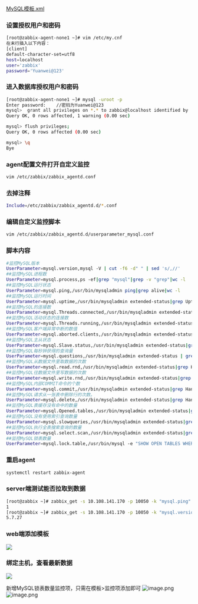 [MySQL模板.xml](https://www.yuque.com/attachments/yuque/0/2023/xml/26231376/1700553443131-7bb897ff-ed17-48c6-8b3f-314bbeef5800.xml?_lake_card=%7B%22src%22%3A%22https%3A%2F%2Fwww.yuque.com%2Fattachments%2Fyuque%2F0%2F2023%2Fxml%2F26231376%2F1700553443131-7bb897ff-ed17-48c6-8b3f-314bbeef5800.xml%22%2C%22name%22%3A%22MySQL%E6%A8%A1%E6%9D%BF.xml%22%2C%22size%22%3A8444%2C%22ext%22%3A%22xml%22%2C%22source%22%3A%22%22%2C%22status%22%3A%22done%22%2C%22download%22%3Atrue%2C%22taskId%22%3A%22u387ac587-d613-472a-90d2-dd5c8550177%22%2C%22taskType%22%3A%22upload%22%2C%22type%22%3A%22text%2Fxml%22%2C%22__spacing%22%3A%22both%22%2C%22mode%22%3A%22title%22%2C%22id%22%3A%22aR3Uj%22%2C%22margin%22%3A%7B%22top%22%3Atrue%2C%22bottom%22%3Atrue%7D%2C%22card%22%3A%22file%22%7D)

### 设置授权用户和密码

```bash
[root@zabbix-agent-none1 ~]# vim /etc/my.cnf
在末行插入以下内容：
[client]
default-character-set=utf8
host=localhost
user='zabbix'
password='Yuanwei@123'
```

### 进入数据库授权用户和密码

```bash
[root@zabbix-agent-none1 ~]# mysql -uroot -p
Enter password:    //密码为Yuanwei@123
mysql>  grant all privileges on *.* to zabbix@localhost identified by 'Yuanwei@123';
Query OK, 0 rows affected, 1 warning (0.00 sec)

mysql> flush privileges;  
Query OK, 0 rows affected (0.00 sec)

mysql> \q
Bye
```

### agent配置文件打开自定义监控

```bash
vim /etc/zabbix/zabbix_agentd.conf
```

### 去掉注释

```bash
Include=/etc/zabbix/zabbix_agentd.d/*.conf
```

### 编辑自定义监控脚本

```bash
vim /etc/zabbix/zabbix_agentd.d/userparameter_mysql.conf
```

### 脚本内容

```bash
#监控MySQL版本
UserParameter=mysql.version,mysql -V | cut -f6 -d" " | sed 's/,//'
##监控MySQL进程数
UserParameter=mysql.process,ps -ef|grep "mysql"|grep -v "grep"|wc -l
##监控MySQL运行状态
UserParameter=mysql.ping,/usr/bin/mysqladmin ping|grep alive|wc -l
##监控MySQL运行时间
UserParameter=mysql.uptime,/usr/bin/mysqladmin extended-status|grep Uptime|head -1|cut -f3 -d"|"
##监控MySQL的连接数
UserParameter=mysql.Threads.connected,/usr/bin/mysqladmin extended-status|grep Threads_connected|head -1|cut -f3 -d"|"
##监控MySQL活动状态的连接数
UserParameter=mysql.Threads.running,/usr/bin/mysqladmin extended-status|grep Threads_running|head -1|cut -f3 -d"|"
##监控MySQL客户端异常中断的数值
UserParameter=mysql.aborted.clients,/usr/bin/mysqladmin extended-status|grep Aborted_clients|head -1|cut -f3 -d"|"
##监控MySQL主从状态
UserParameter=mysql.Slave.status,/usr/bin/mysqladmin extended-status|grep Slave_runnin | grep -o ON |wc -l
##监控MySQL每秒钟获得的查询量
UserParameter=mysql.questions,/usr/bin/mysqladmin extended-status | grep Questions | head -1 | cut -f3 -d"|" 
##监控MySQL从数据文件里取数据的次数
UserParameter=mysql.read.rnd,/usr/bin/mysqladmin extended-status|grep Handler_read_rnd_next|head -1 | cut -f3 -d"|"  
##监控MySQL往数据文件里写数据的次数
UserParameter=mysql.write.rnd,/usr/bin/mysqladmin extended-status|grep Handler_write|head -1|cut -f3 -d"|" 
##监控MySQL内部COMMIT命令的个数
UserParameter=mysql.commit,/usr/bin/mysqladmin extended-status|grep Handler_commit| head -1 | cut -f3 -d"|" 
##监控MySQL请求从一张表中删除行的次数。
UserParameter=mysql.delete,/usr/bin/mysqladmin extended-status|grep Handler_delete| head -1 | cut -f3 -d"|" 
##监控MySQL表缓存没有命中的数量
UserParameter=mysql.Opened.tables,/usr/bin/mysqladmin extended-status|grep Opened_tables| head -1 | cut -f3 -d"|" 
##监控MySQL没有使用索引查询数量
UserParameter=mysql.slowqueries,/usr/bin/mysqladmin extended-status|grep Slow_queries|cut -f3 -d"|"
##监控MySQL执行全表搜索查询的数量
UserParameter=mysql.select.scan,/usr/bin/mysqladmin extended-status|grep Select_scan|cut -f3 -d"|"
##监控MySQL锁表数量
UserParameter=mysql.lock.table,/usr/bin/mysql -e "SHOW OPEN TABLES WHERE In_use > 0" | wc -l
```

### 重启agent

```bash
systemctl restart zabbix-agent
```

### server端测试能否拉取到数据

```bash
[root@zabbix ~]# zabbix_get -s 10.108.141.170 -p 10050 -k "mysql.ping"
1
[root@zabbix ~]# zabbix_get -s 10.108.141.170 -p 10050 -k "mysql.version"
5.7.27
```

### web端添加模板

![](https://cdn.nlark.com/yuque/0/2023/png/26231376/1700115347682-483edb44-49ce-4f79-9bc2-b4d25084068a.png#averageHue=%23e7cb98&clientId=uf7ec0ba7-ea59-4&from=paste&id=uda510094&originHeight=902&originWidth=1920&originalType=url&ratio=1.25&rotation=0&showTitle=false&status=done&style=none&taskId=u0d4fdb4e-91a0-44ef-9cfb-641a27df5e4&title=)

### 绑定主机，查看最新数据

![](https://cdn.nlark.com/yuque/0/2023/png/26231376/1700115377216-2528850d-5266-4853-b837-b7f62076c786.png#averageHue=%23e8c799&clientId=uf7ec0ba7-ea59-4&from=paste&id=u91123285&originHeight=902&originWidth=1920&originalType=url&ratio=1.25&rotation=0&showTitle=false&status=done&style=none&taskId=uee4068d4-77a6-45a5-a27c-fbe42e4ce4d&title=)

新增MySQL锁表数量监控项，只需在模板>监控项添加即可
![image.png](https://cdn.nlark.com/yuque/0/2023/png/26231376/1703036864611-1d914394-ccdc-44b7-8b6a-59c46a4cc8c2.png#averageHue=%23fefdfd&clientId=u340cac53-d19a-4&from=paste&height=704&id=ua0a3f5fb&originHeight=880&originWidth=1920&originalType=binary&ratio=1.25&rotation=0&showTitle=false&size=106586&status=done&style=none&taskId=uc61e74c2-e7ad-4598-a85f-832763c5859&title=&width=1536)
![image.png](https://cdn.nlark.com/yuque/0/2023/png/26231376/1703037351479-65417b69-7c6b-488d-95e9-4416a1eb1b22.png#averageHue=%23fefdfd&clientId=uda6a065e-63a3-4&from=paste&height=704&id=ud7225cd3&originHeight=880&originWidth=1920&originalType=binary&ratio=1.25&rotation=0&showTitle=false&size=103514&status=done&style=none&taskId=u769ba083-8040-4fa7-9d2c-fc353f53fa2&title=&width=1536)
